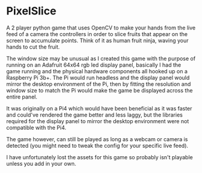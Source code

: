 # PixelSlice
A 2 player python game that uses OpenCV to make your hands from the live feed of a camera the controllers in order to slice 
fruits that appear on the screen to accumulate points. Think of it as human fruit ninja, waving your hands to cut the fruit.

The window size may be unusual as I created this game with the purpose of running on an Adafruit 64x64 rgb led display panel, 
basically I had the game running and the physical hardware components all hooked up on a Raspberry Pi 3b+. The Pi would run
headless and the display panel would mirror the desktop environment of the Pi, then by fitting the resolution and window size
to match the Pi would make the game be displayed across the entire panel.

It was originally on a Pi4 which would have been beneficial as it was faster and could've rendered the game better and less
laggy, but the libraries required for the display panel to mirror the desktop environment were not compatible with the Pi4.

The game however, can still be played as long as a webcam or camera is detected (you might need to tweak the config for your
specific live feed).

I have unfortunately lost the assets for this game so probably isn't playable unless you add in your own.
